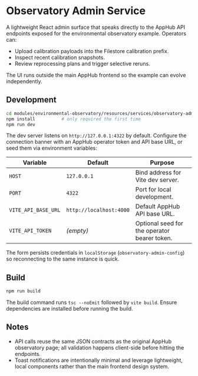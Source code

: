 # Observatory Admin Service

A lightweight React admin surface that speaks directly to the AppHub API endpoints exposed for the environmental observatory example. Operators can:

- Upload calibration payloads into the Filestore calibration prefix.
- Inspect recent calibration snapshots.
- Review reprocessing plans and trigger selective reruns.

The UI runs outside the main AppHub frontend so the example can evolve independently.

## Development

```bash
cd modules/environmental-observatory/resources/services/observatory-admin
npm install          # only required the first time
npm run dev
```

The dev server listens on `http://127.0.0.1:4322` by default. Configure the connection banner with an AppHub operator token and API base URL, or seed them via environment variables:

| Variable | Default | Purpose |
| --- | --- | --- |
| `HOST` | `127.0.0.1` | Bind address for Vite dev server. |
| `PORT` | `4322` | Port for local development. |
| `VITE_API_BASE_URL` | `http://localhost:4000` | Default AppHub API base URL. |
| `VITE_API_TOKEN` | *(empty)* | Optional seed for the operator bearer token. |

The form persists credentials in `localStorage` (`observatory-admin-config`) so reconnecting to the same instance is quick.

## Build

```bash
npm run build
```

The build command runs `tsc --noEmit` followed by `vite build`. Ensure dependencies are installed before running the build.

## Notes
- API calls reuse the same JSON contracts as the original AppHub observatory page; all validation happens client-side before hitting the endpoints.
- Toast notifications are intentionally minimal and leverage lightweight, local components rather than the main frontend design system.
